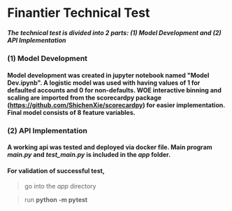 # Finantier Technical Test
##### The technical test is divided into 2 parts: (1) Model Development and (2) API Implementation

### (1) Model Development
#### Model development was created in jupyter notebook named "Model Dev.ipynb". A logistic model was used with having values of 1 for defaulted accounts and 0 for non-defaults. WOE interactive binning and scaling are imported from the scorecardpy package (<https://github.com/ShichenXie/scorecardpy>) for easier implementation. Final model consists of 8 feature variables.

### (2) API Implementation
#### A working api was tested and deployed via docker file. Main program *main.py* and *test_main.py* is included in the *app* folder. 
#### For validation of successful test, 
> go into the *app* directory 

> run **python -m pytest**


